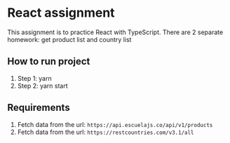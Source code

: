 # React assignment

This assignment is to practice React with TypeScript. There are 2 separate homework: get product list and country list

## How to run project

1. Step 1: yarn
2. Step 2: yarn start

## Requirements

1. Fetch data from the url: `https://api.escuelajs.co/api/v1/products`
2. Fetch data from the url: `https://restcountries.com/v3.1/all`
